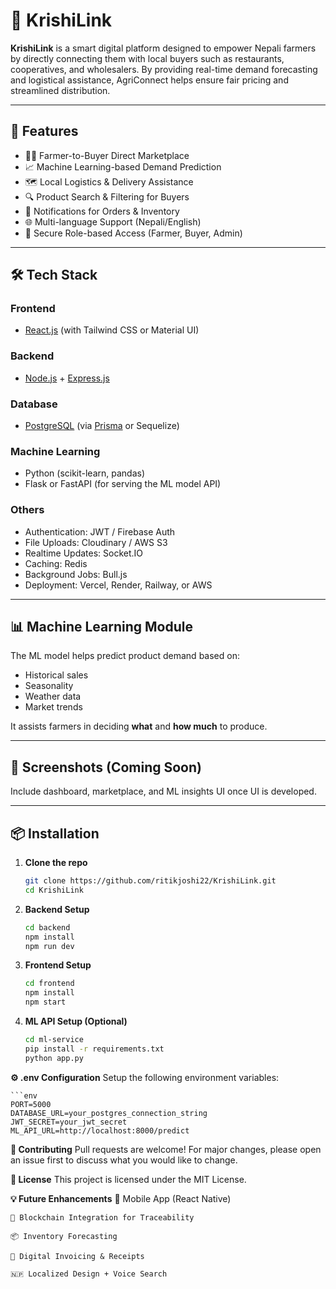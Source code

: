 # 🌾 KrishiLink

**KrishiLink** is a smart digital platform designed to empower Nepali farmers by directly connecting them with local buyers such as restaurants, cooperatives, and wholesalers. By providing real-time demand forecasting and logistical assistance, AgriConnect helps ensure fair pricing and streamlined distribution.

---

## 🚀 Features

- 👨‍🌾 Farmer-to-Buyer Direct Marketplace  
- 📈 Machine Learning-based Demand Prediction  
- 🗺️ Local Logistics & Delivery Assistance  
- 🔍 Product Search & Filtering for Buyers  
- 🔔 Notifications for Orders & Inventory  
- 🌐 Multi-language Support (Nepali/English)  
- 🔐 Secure Role-based Access (Farmer, Buyer, Admin)  

---

## 🛠️ Tech Stack

### Frontend
- [React.js](https://reactjs.org/) (with Tailwind CSS or Material UI)

### Backend
- [Node.js](https://nodejs.org/) + [Express.js](https://expressjs.com/)

### Database
- [PostgreSQL](https://www.postgresql.org/) (via [Prisma](https://www.prisma.io/) or Sequelize)

### Machine Learning
- Python (scikit-learn, pandas)
- Flask or FastAPI (for serving the ML model API)

### Others
- Authentication: JWT / Firebase Auth
- File Uploads: Cloudinary / AWS S3
- Realtime Updates: Socket.IO
- Caching: Redis
- Background Jobs: Bull.js
- Deployment: Vercel, Render, Railway, or AWS

---

## 📊 Machine Learning Module

The ML model helps predict product demand based on:
- Historical sales
- Seasonality
- Weather data
- Market trends

It assists farmers in deciding **what** and **how much** to produce.

---

## 📸 Screenshots (Coming Soon)

Include dashboard, marketplace, and ML insights UI once UI is developed.

---

## 📦 Installation

1. **Clone the repo**
   ```bash
   git clone https://github.com/ritikjoshi22/KrishiLink.git
   cd KrishiLink

2. **Backend Setup**
    ```bash
    cd backend
    npm install
    npm run dev

3. **Frontend Setup**
    ```bash
    cd frontend
    npm install
    npm start
4. **ML API Setup (Optional)**

    ```bash
    cd ml-service
    pip install -r requirements.txt
    python app.py

**⚙️ .env Configuration**
Setup the following environment variables:

    ```env
    PORT=5000
    DATABASE_URL=your_postgres_connection_string
    JWT_SECRET=your_jwt_secret
    ML_API_URL=http://localhost:8000/predict

**🤝 Contributing**
Pull requests are welcome! For major changes, please open an issue first to discuss what you would like to change.

**📝 License**
This project is licensed under the MIT License.

**💡 Future Enhancements**
    📱 Mobile App (React Native)

    🔄 Blockchain Integration for Traceability

    📦 Inventory Forecasting

    🧾 Digital Invoicing & Receipts

    🇳🇵 Localized Design + Voice Search